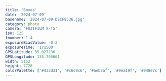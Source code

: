 ```yaml
---
title: 'Boxes'
date: '2024-07-09'
basename: '2024-07-09-DSCF8536.jpg'
category: photo
camera: 'FUJIFILM X-T5'
iso: 125
fnumber: 1.4
exposureBiasValue: -0.3
exposureTime: '1/1500'
GPSLatitude: 35.027236
GPSLongitude: 135.795661
width: 5152
height: 7728
colorPalette: ['#433d31', '#c6c9c6', '#aeb3af', '#9ea19f', '#948e7c']
---
```

